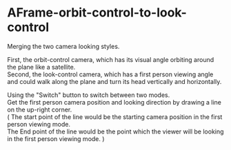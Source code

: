 # AFrame-orbit-control-to-look-control
Merging the two camera looking styles.

First, the orbit-control camera, which has its visual angle orbiting around the plane like a satellite. <br>
Second, the look-control camera, which has a first person viewing angle and could walk along the plane and turn its head vertically and horizontally. <br>

Using the "Switch" button to switch between two modes. <br>
Get the first person camera position and looking direction by drawing a line on the up-right corner. <br>
( The start point of the line would be the starting camera position in the first person viewing mode. <br>
The End point of the line would be the point which the viewer will be looking in the first person viewing mode. )
